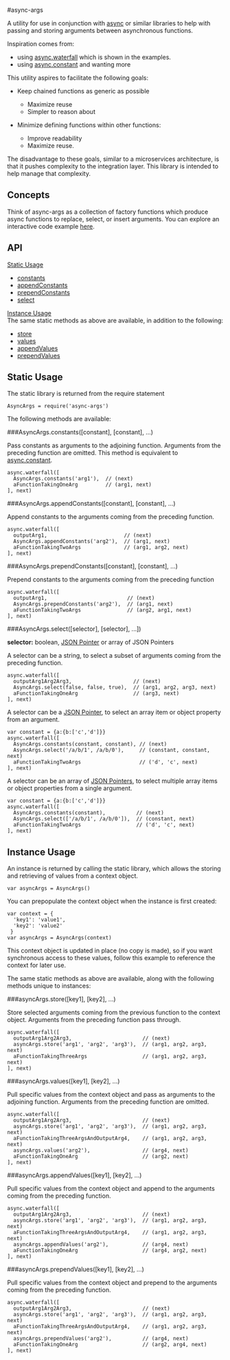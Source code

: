 #async-args

A utility for use in conjunction with [async][2]
or similar libraries to help with passing and storing arguments between 
asynchronous functions.

Inspiration comes from:

 * using [async.waterfall][0] which is shown in the examples.
 * using [async.constant][1] and wanting more

This utility aspires to facilitate the following goals:

* Keep chained functions as generic as possible
    * Maximize reuse
    * Simpler to reason about
    
* Minimize defining functions within other functions:
    * Improve readability
    * Maximize reuse.

The disadvantage to these goals, similar to a microservices architecture, is 
that it pushes complexity to the integration layer.  This library is intended to 
help manage that complexity.

## Concepts

Think of async-args as a collection of factory functions which produce
async functions to replace, select, or insert arguments.  You can explore an
interactive code example [here][3].

## API

[Static Usage](#static-usage)

* [constants](#asyncargsconstantsconstant-constant-)
* [appendConstants](#asyncargsappendconstantsconstant-constant-)
* [prependConstants](#asyncargsprependconstantsconstant-constant-)
* [select](#asyncargsselectselector-selector-)

[Instance Usage](#instance-usage)  
The same static methods as above are available, in addition to the following:

* [store](#asyncargsstorekey1-key2-)
* [values](#asyncargsvalueskey1-key2-)
* [appendValues](#asyncargsappendvalueskey1-key2-)
* [prependValues](#asyncargsprependvalueskey1-key2-)

## Static Usage

The static library is returned from the require statement

    AsyncArgs = require('async-args')
    
The following methods are available:

###AsyncArgs.constants([constant], [constant], ...)

Pass constants as arguments to the adjoining function.  Arguments from the 
preceding function are omitted.  This method is equivalent to 
[async.constant][1].

    async.waterfall([
      AsyncArgs.constants('arg1'),  // (next)
      aFunctionTakingOneArg         // (arg1, next)
    ], next)


###AsyncArgs.appendConstants([constant], [constant], ...)

Append constants to the arguments coming from the preceding function.

    async.waterfall([
      outputArg1,                         // (next)
      AsyncArgs.appendConstants('arg2'),  // (arg1, next)
      aFunctionTakingTwoArgs              // (arg1, arg2, next)
    ], next)

###AsyncArgs.prependConstants([constant], [constant], ...)

Prepend constants to the arguments coming from the preceding function

    async.waterfall([
      outputArg1,                          // (next)
      AsyncArgs.prependConstants('arg2'),  // (arg1, next)
      aFunctionTakingTwoArgs               // (arg2, arg1, next)
    ], next)

###AsyncArgs.select([selector], [selector], ...])

**selector:** boolean, [JSON Pointer][4] or array of JSON Pointers

A selector can be a string, to select a subset of arguments coming from the 
preceding function.  

    async.waterfall([
      outputArg1Arg2Arg3,                    // (next)
      AsyncArgs.select(false, false, true),  // (arg1, arg2, arg3, next)
      aFunctionTakingOneArg                  // (arg3, next)
    ], next)

A selector can be a [JSON Pointer][4], to select an array item or object 
property from an argument.

    var constant = {a:{b:['c','d']}}
    async.waterfall([
      AsyncArgs.constants(constant, constant), // (next)
      AsyncArgs.select('/a/b/1', /a/b/0'),     // (constant, constant, next)
      aFunctionTakingTwoArgs                   // ('d', 'c', next)
    ], next)
    
A selector can be an array of [JSON Pointers][4], to select multiple array 
items or object properties from a single argument.

    var constant = {a:{b:['c','d']}}
    async.waterfall([
      AsyncArgs.constants(constant),          // (next)
      AsyncArgs.select(['/a/b/1', /a/b/0']),  // (constant, next)
      aFunctionTakingTwoArgs                  // ('d', 'c', next)
    ], next)

## Instance Usage

An instance is returned by calling the static library, which allows the storing 
and retrieving of values from a context object.

    var asyncArgs = AsyncArgs()

You can prepopulate the context object when the instance is first created:

    var context = {
      'key1': 'value1',
      'key2': 'value2'
     }
    var asyncArgs = AsyncArgs(context)

This context object is updated in place (no copy is made), so if you want 
synchronous access to these values, follow this example to reference the context 
for later use.
    
The same static methods as above are available, along with the following 
methods unique to instances:

###asyncArgs.store([key1], [key2], ...)

Store selected arguments coming from the previous function to the context 
object.  Arguments from the preceding function pass through.

    async.waterfall([
      outputArg1Arg2Arg3,                       // (next)
      asyncArgs.store('arg1', 'arg2', 'arg3'),  // (arg1, arg2, arg3, next)
      aFunctionTakingThreeArgs                  // (arg1, arg2, arg3, next)
    ], next)

###asyncArgs.values([key1], [key2], ...)

Pull specific values from the context object and pass as arguments to the 
adjoining function.  Arguments from the preceding function are omitted.

    async.waterfall([
      outputArg1Arg2Arg3,                       // (next)
      asyncArgs.store('arg1', 'arg2', 'arg3'),  // (arg1, arg2, arg3, next)
      aFunctionTakingThreeArgsAndOutputArg4,    // (arg1, arg2, arg3, next)
      asyncArgs.values('arg2'),                 // (arg4, next)
      aFunctionTakingOneArg                     // (arg2, next)     
    ], next)

###asyncArgs.appendValues([key1], [key2], ...)

Pull specific values from the context object and append to the arguments coming
from the preceding function. 

    async.waterfall([
      outputArg1Arg2Arg3,                       // (next)
      asyncArgs.store('arg1', 'arg2', 'arg3'),  // (arg1, arg2, arg3, next)
      aFunctionTakingThreeArgsAndOutputArg4,    // (arg1, arg2, arg3, next)
      asyncArgs.appendValues('arg2'),           // (arg4, next)
      aFunctionTakingOneArg                     // (arg4, arg2, next)
    ], next)

###asyncArgs.prependValues([key1], [key2], ...)

Pull specific values from the context object and prepend to the arguments coming
from the preceding function.

    async.waterfall([
      outputArg1Arg2Arg3,                       // (next)
      asyncArgs.store('arg1', 'arg2', 'arg3'),  // (arg1, arg2, arg3, next)
      aFunctionTakingThreeArgsAndOutputArg4,    // (arg1, arg2, arg3, next)
      asyncArgs.prependValues('arg2'),          // (arg4, next)
      aFunctionTakingOneArg                     // (arg2, arg4, next)
    ], next)

[0]: https://www.npmjs.com/package/async#waterfalltasks-callback
[1]: https://www.npmjs.com/package/async#constantvalues
[2]: https://www.npmjs.com/package/async
[3]: https://tonicdev.com/majgis/async-args
[4]: https://www.npmjs.com/package/jsonpointer
